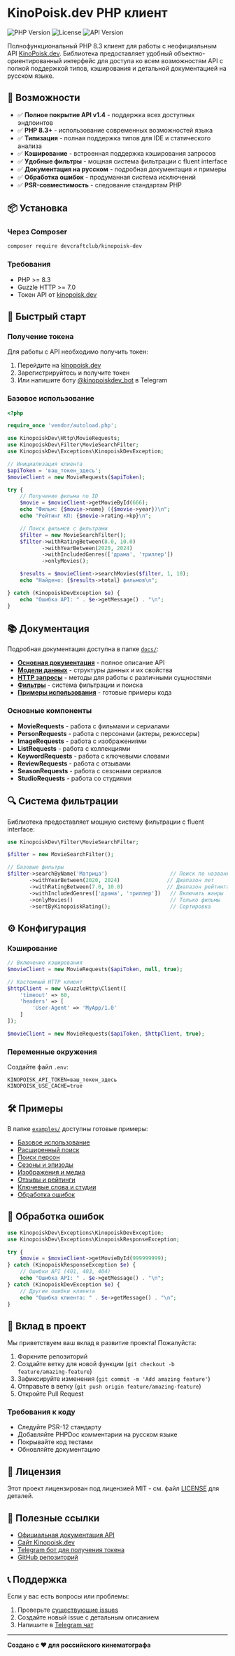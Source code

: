 # KinoPoisk.dev PHP клиент

![PHP Version](https://img.shields.io/badge/PHP-%3E%3D8.3-blue)
![License](https://img.shields.io/badge/license-MIT-green)
![API Version](https://img.shields.io/badge/API-v1.4-orange)

Полнофункциональный PHP 8.3 клиент для работы с неофициальным API [KinoPoisk.dev](https://kinopoisk.dev). Библиотека предоставляет удобный объектно-ориентированный интерфейс для доступа ко всем возможностям API с полной поддержкой типов, кэширования и детальной документацией на русском языке.

## 🎯 Возможности

- ✅ **Полное покрытие API v1.4** - поддержка всех доступных эндпоинтов
- ✅ **PHP 8.3+** - использование современных возможностей языка
- ✅ **Типизация** - полная поддержка типов для IDE и статического анализа
- ✅ **Кэширование** - встроенная поддержка кэширования запросов
- ✅ **Удобные фильтры** - мощная система фильтрации с fluent interface
- ✅ **Документация на русском** - подробная документация и примеры
- ✅ **Обработка ошибок** - продуманная система исключений
- ✅ **PSR-совместимость** - следование стандартам PHP

## 📦 Установка

### Через Composer

```bash
composer require devcraftclub/kinopoisk-dev
```

### Требования

- PHP >= 8.3
- Guzzle HTTP >= 7.0
- Токен API от [kinopoisk.dev](https://kinopoisk.dev)

## 🚀 Быстрый старт

### Получение токена

Для работы с API необходимо получить токен:

1. Перейдите на [kinopoisk.dev](https://kinopoisk.dev)
2. Зарегистрируйтесь и получите токен
3. Или напишите боту [@kinopoiskdev_bot](https://t.me/kinopoiskdev_bot) в Telegram

### Базовое использование

```php
<?php

require_once 'vendor/autoload.php';

use KinopoiskDev\Http\MovieRequests;
use KinopoiskDev\Filter\MovieSearchFilter;
use KinopoiskDev\Exceptions\KinopoiskDevException;

// Инициализация клиента
$apiToken = 'ваш_токен_здесь';
$movieClient = new MovieRequests($apiToken);

try {
    // Получение фильма по ID
    $movie = $movieClient->getMovieById(666);
    echo "Фильм: {$movie->name} ({$movie->year})\n";
    echo "Рейтинг КП: {$movie->rating->kp}\n";

    // Поиск фильмов с фильтрами
    $filter = new MovieSearchFilter();
    $filter->withRatingBetween(8.0, 10.0)
           ->withYearBetween(2020, 2024)
           ->withIncludedGenres(['драма', 'триллер'])
           ->onlyMovies();

    $results = $movieClient->searchMovies($filter, 1, 10);
    echo "Найдено: {$results->total} фильмов\n";

} catch (KinopoiskDevException $e) {
    echo "Ошибка API: " . $e->getMessage() . "\n";
}
```

## 📚 Документация

Подробная документация доступна в папке [`docs/`](docs/):

- **[Основная документация](docs/Kinopoisk.md)** - полное описание API
- **[Модели данных](docs/Models/)** - структуры данных и их свойства
- **[HTTP запросы](docs/Http/)** - методы для работы с различными сущностями
- **[Фильтры](docs/Filter/)** - система фильтрации и поиска
- **[Примеры использования](examples/)** - готовые примеры кода

### Основные компоненты

- **MovieRequests** - работа с фильмами и сериалами
- **PersonRequests** - работа с персонами (актеры, режиссеры)
- **ImageRequests** - работа с изображениями
- **ListRequests** - работа с коллекциями
- **KeywordRequests** - работа с ключевыми словами
- **ReviewRequests** - работа с отзывами
- **SeasonRequests** - работа с сезонами сериалов
- **StudioRequests** - работа со студиями

## 🔍 Система фильтрации

Библиотека предоставляет мощную систему фильтрации с fluent interface:

```php
use KinopoiskDev\Filter\MovieSearchFilter;

$filter = new MovieSearchFilter();

// Базовые фильтры
$filter->searchByName('Матрица')                    // Поиск по названию
       ->withYearBetween(2020, 2024)               // Диапазон лет
       ->withRatingBetween(7.0, 10.0)              // Диапазон рейтинга
       ->withIncludedGenres(['драма', 'триллер'])   // Включить жанры
       ->onlyMovies()                               // Только фильмы
       ->sortByKinopoiskRating();                   // Сортировка
```

## ⚙️ Конфигурация

### Кэширование

```php
// Включение кэширования
$movieClient = new MovieRequests($apiToken, null, true);

// Кастомный HTTP клиент
$httpClient = new \GuzzleHttp\Client([
    'timeout' => 60,
    'headers' => [
        'User-Agent' => 'MyApp/1.0'
    ]
]);

$movieClient = new MovieRequests($apiToken, $httpClient, true);
```

### Переменные окружения

Создайте файл `.env`:

```env
KINOPOISK_API_TOKEN=ваш_токен_здесь
KINOPOISK_USE_CACHE=true
```

## 🛠️ Примеры

В папке [`examples/`](examples/) доступны готовые примеры:

- [Базовое использование](examples/01_basic_usage.php)
- [Расширенный поиск](examples/02_advanced_search.php)
- [Поиск персон](examples/03_person_search.php)
- [Сезоны и эпизоды](examples/04_seasons_and_episodes.php)
- [Изображения и медиа](examples/05_images_and_media.php)
- [Отзывы и рейтинги](examples/06_reviews_and_ratings.php)
- [Ключевые слова и студии](examples/07_keywords_and_studios.php)
- [Обработка ошибок](examples/08_error_handling.php)

## 🚨 Обработка ошибок

```php
use KinopoiskDev\Exceptions\KinopoiskDevException;
use KinopoiskDev\Exceptions\KinopoiskResponseException;

try {
    $movie = $movieClient->getMovieById(999999999);
} catch (KinopoiskResponseException $e) {
    // Ошибки API (401, 403, 404)
    echo "Ошибка API: " . $e->getMessage() . "\n";
} catch (KinopoiskDevException $e) {
    // Другие ошибки клиента
    echo "Ошибка клиента: " . $e->getMessage() . "\n";
}
```

## 🤝 Вклад в проект

Мы приветствуем ваш вклад в развитие проекта! Пожалуйста:

1. Форкните репозиторий
2. Создайте ветку для новой функции (`git checkout -b feature/amazing-feature`)
3. Зафиксируйте изменения (`git commit -m 'Add amazing feature'`)
4. Отправьте в ветку (`git push origin feature/amazing-feature`)
5. Откройте Pull Request

### Требования к коду

- Следуйте PSR-12 стандарту
- Добавляйте PHPDoc комментарии на русском языке
- Покрывайте код тестами
- Обновляйте документацию

## 📄 Лицензия

Этот проект лицензирован под лицензией MIT - см. файл [LICENSE](LICENSE) для деталей.

## 🔗 Полезные ссылки

- [Официальная документация API](https://kinopoiskdev.readme.io/)
- [Сайт Kinopoisk.dev](https://kinopoisk.dev/)
- [Telegram бот для получения токена](https://t.me/kinopoiskdev_bot)
- [GitHub репозиторий](https://github.com/your-username/kinopoisk-dev-client)

## 📞 Поддержка

Если у вас есть вопросы или проблемы:

1. Проверьте [существующие issues](https://github.com/your-username/kinopoisk-dev-client/issues)
2. Создайте новый issue с детальным описанием
3. Напишите в [Telegram чат](https://t.me/kinopoiskdev_chat)

---

**Создано с ❤️ для российского кинематографа**